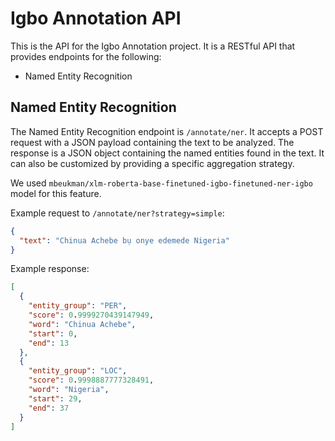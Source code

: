 # Igbo Annotation API

This is the API for the Igbo Annotation project. It is a RESTful API that provides endpoints for the following:

- Named Entity Recognition

## Named Entity Recognition

The Named Entity Recognition endpoint is `/annotate/ner`. It accepts a POST request with a JSON payload containing the text to be analyzed. The response is a JSON object containing the named entities found in the text. It can also be customized by providing a specific aggregation strategy.

We used `mbeukman/xlm-roberta-base-finetuned-igbo-finetuned-ner-igbo` model for this feature.

Example request to `/annotate/ner?strategy=simple`:

```json
{
  "text": "Chinua Achebe bụ onye edemede Nigeria"
}
```

Example response:

```json
[
  {
    "entity_group": "PER",
    "score": 0.9999270439147949,
    "word": "Chinua Achebe",
    "start": 0,
    "end": 13
  },
  {
    "entity_group": "LOC",
    "score": 0.9998887777328491,
    "word": "Nigeria",
    "start": 29,
    "end": 37
  }
]
```
